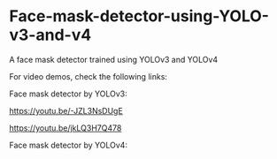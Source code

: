 # Face-mask-detector-using-YOLO-v3-and-v4
A face mask detector trained using YOLOv3 and YOLOv4


For video demos, check the following links:

Face mask detector by YOLOv3:

https://youtu.be/-JZL3NsDUgE

https://youtu.be/jkLQ3H7Q478


Face mask detector by YOLOv4:
